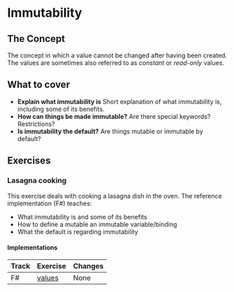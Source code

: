 # Immutability

## The Concept

The concept in which a value cannot be changed after having been created.
The values are sometimes also referred to as _constant_ or _read-only_ values.

## What to cover

- **Explain what immutability is** Short explanation of what immutability is, including some of its benefits.
- **How can things be made immutable?** Are there special keywords? Restrictions?
- **Is immutability the default?** Are things mutable or immutable by default?

## Exercises

### Lasagna cooking

This exercise deals with cooking a lasagna dish in the oven. The reference implementation (F#) teaches:

- What immutability is and some of its benefits
- How to define a mutable an immutable variable/binding
- What the default is regarding immutability

#### Implementations

| Track | Exercise                        | Changes |
| ----- | ------------------------------- | ------- |
| F#    | [values][implementation-fsharp] | None    |

[implementation-fsharp]: ../../languages/fsharp/exercises/concept/values/.docs/introduction.md
